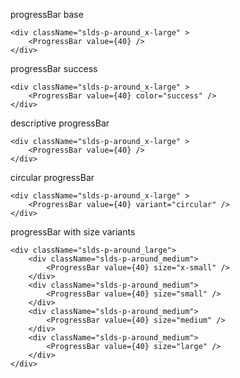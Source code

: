 progressBar base

    <div className="slds-p-around_x-large" >
        <ProgressBar value={40} /> 
    </div>
   

progressBar success

    <div className="slds-p-around_x-large" >
        <ProgressBar value={40} color="success" /> 
    </div>


descriptive progressBar

    <div className="slds-p-around_x-large" >
        <ProgressBar value={40} /> 
    </div>


circular progressBar

    <div className="slds-p-around_x-large" >
        <ProgressBar value={40} variant="circular" />
    </div>


progressBar with size variants

    <div className="slds-p-around_large">
        <div className="slds-p-around_medium">
            <ProgressBar value={40} size="x-small" />
        </div>
        <div className="slds-p-around_medium">
            <ProgressBar value={40} size="small" />
        </div>
        <div className="slds-p-around_medium">
            <ProgressBar value={40} size="medium" />
        </div>
        <div className="slds-p-around_medium">
            <ProgressBar value={40} size="large" />
        </div>
    </div>